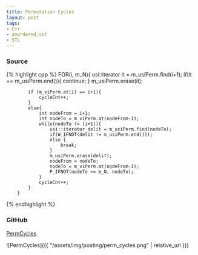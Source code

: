 ```yaml
---
title: Permutation Cycles
layout: post
tags:
- C++
- unordered_set
- STL
---
```


### Source

{% highlight cpp %}
        FOR(i, m_N){
            usi::iterator it = m_usiPerm.find(i+1);
            if(it == m_usiPerm.end()){
                continue;
            }
            m_usiPerm.erase(it);

            if (m_viPerm.at(i) == i+1){
                cycleCnt++;
            }
            else{
                int nodeFrom = i+1;
                int nodeTo = m_viPerm.at(nodeFrom-1);
                while(nodeTo != (i+1)){
                    usi::iterator delit = m_usiPerm.find(nodeTo);
                    if(W_IFNOT(delit != m_usiPerm.end()));
                    else {
                        break;
                    }
                    m_usiPerm.erase(delit);
                    nodeFrom = nodeTo;
                    nodeTo = m_viPerm.at(nodeFrom-1);
                    P_IFNOT(nodeTo <= m_N, nodeTo);
                }
                cycleCnt++;
            }
        }

{% endhighlight %}

### GitHub

[PermCycles](https://github.com/coolwindjo/RefCodes/tree/master/AlgoGuruProject/Cpp/Done/PermCycles "PermCycles")

![PermCycles]({{ "/assets/img/posting/perm_cycles.png" | relative_url }})
